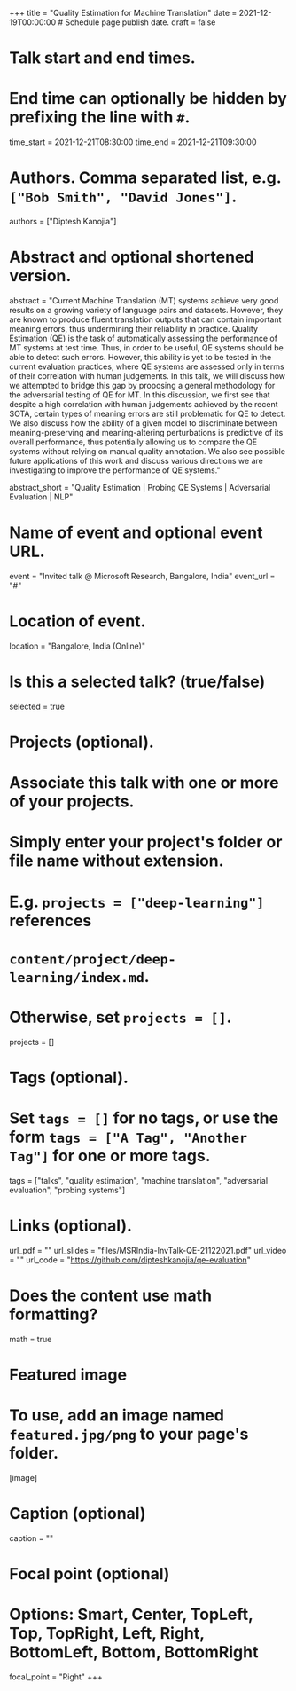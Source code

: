 +++
title = "Quality Estimation for Machine Translation"
date = 2021-12-19T00:00:00  # Schedule page publish date.
draft = false

# Talk start and end times.
# End time can optionally be hidden by prefixing the line with `#`.
time_start = 2021-12-21T08:30:00
time_end = 2021-12-21T09:30:00

# Authors. Comma separated list, e.g. `["Bob Smith", "David Jones"]`.
authors = ["Diptesh Kanojia"]

# Abstract and optional shortened version.
abstract = "Current Machine Translation (MT) systems achieve very good results on a growing variety of language pairs and datasets. However, they are known to produce fluent translation outputs that can contain important meaning errors, thus undermining their reliability in practice. Quality Estimation (QE) is the task of automatically assessing the performance of MT systems at test time. Thus, in order to be useful, QE systems should be able to detect such errors. However, this ability is yet to be tested in the current evaluation practices, where QE systems are assessed only in terms of their correlation with human judgements. In this talk, we will discuss how we attempted to bridge this gap by proposing a general methodology for the adversarial testing of QE for MT. In this discussion, we first see that despite a high correlation with human judgements achieved by the recent SOTA, certain types of meaning errors are still problematic for QE to detect. We also discuss how the ability of a given model to discriminate between meaning-preserving and meaning-altering perturbations is predictive of its overall performance, thus potentially allowing us to compare the QE systems without relying on manual quality annotation. We also see possible future applications of this work and discuss various directions we are investigating to improve the performance of QE systems."

abstract_short = "Quality Estimation | Probing QE Systems | Adversarial Evaluation | NLP"

# Name of event and optional event URL.
event = "Invited talk @ Microsoft Research, Bangalore, India"
event_url = "#"

# Location of event.
location = "Bangalore, India (Online)"

# Is this a selected talk? (true/false)
selected = true

# Projects (optional).
#   Associate this talk with one or more of your projects.
#   Simply enter your project's folder or file name without extension.
#   E.g. `projects = ["deep-learning"]` references 
#   `content/project/deep-learning/index.md`.
#   Otherwise, set `projects = []`.
projects = []

# Tags (optional).
#   Set `tags = []` for no tags, or use the form `tags = ["A Tag", "Another Tag"]` for one or more tags.
tags = ["talks", "quality estimation", "machine translation", "adversarial evaluation", "probing systems"]

# Links (optional).
url_pdf = ""
url_slides = "files/MSRIndia-InvTalk-QE-21122021.pdf"
url_video = ""
url_code = "https://github.com/dipteshkanojia/qe-evaluation"

# Does the content use math formatting?
math = true

# Featured image
# To use, add an image named `featured.jpg/png` to your page's folder. 
[image]
  # Caption (optional)
  caption = ""

  # Focal point (optional)
  # Options: Smart, Center, TopLeft, Top, TopRight, Left, Right, BottomLeft, Bottom, BottomRight
  focal_point = "Right"
+++
